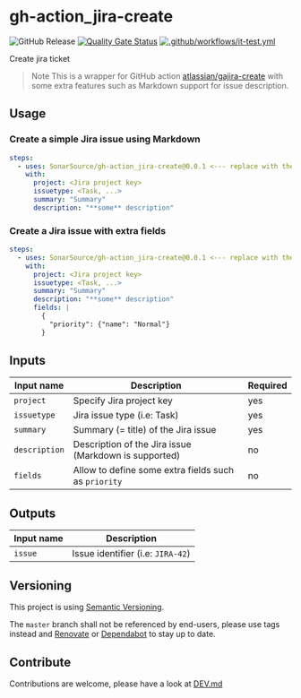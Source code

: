 # gh-action_jira-create

![GitHub Release](https://img.shields.io/github/v/release/SonarSource/gh-action_jira-create)
[![Quality Gate Status](https://sonarcloud.io/api/project_badges/measure?project=SonarSource_gh-action_jira-create&metric=alert_status)](https://sonarcloud.io/summary/new_code?id=SonarSource_gh-action_jira-create)
[![.github/workflows/it-test.yml](https://github.com/SonarSource/gh-action_jira-create/actions/workflows/it-test.yml/badge.svg)](https://github.com/SonarSource/gh-action_jira-create/actions/workflows/it-test.yml)

Create jira ticket

> Note
> This is a wrapper for GitHub action [atlassian/gajira-create](https://github.com/atlassian/gajira-create?tab=readme-ov-file)
> with some extra features such as Markdown support for issue description.

## Usage

### Create a simple Jira issue using Markdown

```yaml
steps:
  - uses: SonarSource/gh-action_jira-create@0.0.1 <--- replace with the last tag
    with:
      project: <Jira project key>
      issuetype: <Task, ...>
      summary: "Summary"
      description: "**some** description"
```

### Create a Jira issue with extra fields

```yaml
steps:
  - uses: SonarSource/gh-action_jira-create@0.0.1 <--- replace with the last tag
    with:
      project: <Jira project key>
      issuetype: <Task, ...>
      summary: "Summary"
      description: "**some** description"
      fields: |
        {
          "priority": {"name": "Normal"}
        }
```

## Inputs

| Input name    | Description                                           | Required |
|---------------|-------------------------------------------------------|----------|
| `project`     | Specify Jira project key                              | yes      |
| `issuetype`   | Jira issue type (i.e: Task)                           | yes      |
| `summary`     | Summary (= title) of the Jira issue                   | yes      |
| `description` | Description of the Jira issue (Markdown is supported) | no       |
| `fields`      | Allow to define some extra fields such as `priority`  | no       |

## Outputs

| Input name    | Description                                           |
|---------------|-------------------------------------------------------|
| `issue`       | Issue identifier (i.e: `JIRA-42`)                     |

## Versioning

This project is using [Semantic Versioning](https://semver.org/).

The `master` branch shall not be referenced by end-users,
please use tags instead and [Renovate](https://docs.renovatebot.com/) or
[Dependabot](https://docs.github.com/en/code-security/dependabot) to stay up to date.

## Contribute

Contributions are welcome, please have a look at [DEV.md](./DEV.md)
